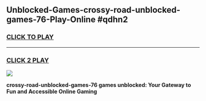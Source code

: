 
## Unblocked-Games-crossy-road-unblocked-games-76-Play-Online #qdhn2
<h3>
<a href="https://news.freeplayer.one?title=crossy-road-unblocked-games-76&ref=3">CLICK TO PLAY</a></h3>
<hr>

<h3>
<a href="https://news.freeplayer.one?title=crossy-road-unblocked-games-76&ref=3">CLICK 2 PLAY</a>
  
</h3>

<a href="https://news.freeplayer.one?title=crossy-road-unblocked-games-76&ref=3"><img src="https://clearcache.store/games.png"></a>


**crossy-road-unblocked-games-76 games unblocked: Your Gateway to Fun and Accessible Online Gaming**
